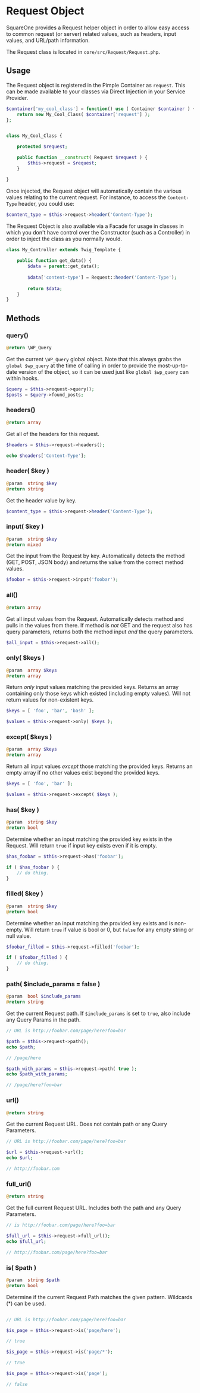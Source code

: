 # Request Object

SquareOne provides a Request helper object in order to allow easy access to common request (or server) related values, such as headers, input values, and URL/path information.

The Request class is located in `core/src/Request/Request.php`.

## Usage

The Request object is registered in the Pimple Container as `request`. This can be made available to your classes via Direct Injection
in your Service Provider.
 

```php
$container['my_cool_class'] = function() use ( Container $container ) {
    return new My_Cool_Class( $container['request'] );
};


class My_Cool_Class {

    protected $request;

    public function __construct( Request $request ) {
        $this->request = $request;
    }

}
```
 
Once injected, the Request object will automatically contain the various values relating to the current request. For instance,
to access the `Content-Type` header, you could use:

```php
$content_type = $this->request->header('Content-Type');
```
 
The Request Object is also available via a Facade for usage in classes in which you don't have control
over the Constructor (such as a Controller) in order to inject the class as you normally would. 

```php
class My_Controller extends Twig_Template {
    
    public function get_data() {
        $data = parent::get_data();
    
        $data['content-type'] = Request::header('Content-Type');
        
        return $data;
    }
}
```

## Methods

### query() 

```php
@return \WP_Query
```

Get the current `\WP_Query` global object. Note that this always grabs the `global $wp_query` at the time of calling in 
order to provide the most-up-to-date version of the object, so it can be used just like `global $wp_query` can within hooks.

```php
$query = $this->request->query();
$posts = $query->found_posts; 
```

### headers() 

```php
@return array
```

Get all of the headers for this request.

```php
$headers = $this->request->headers();

echo $headers['Content-Type'];
```

### header( $key )

```php
@param  string $key
@return string
```

Get the header value by key.

```php
$content_type = $this->request->header('Content-Type');
```

### input( $key )

```php
@param  string $key
@return mixed 
```

Get the input from the Request by key. Automatically detects the method (GET, POST, JSON body) and returns the value from 
the correct method values.

```php
$foobar = $this->request->input('foobar');
```

### all()

```php
@return array
```

Get all input values from the Request. Automatically detects method and pulls in the values from there. If method is _not_ GET
and the request also has query parameters, returns both the method input _and_ the query parameters.

```php
$all_input = $this->request->all();
```

### only( $keys )

```php
@param  array $keys
@return array
```

Return _only_ input values matching the provided keys. Returns an array containing only those keys which existed (including empty values).
Will not return values for non-existent keys.

```php
$keys = [ 'foo', 'bar', 'bash' ];

$values = $this->request->only( $keys );
```

### except( $keys )

```php
@param  array $keys
@return array
```

Return all input values _except_ those matching the provided keys. Returns an empty array if no other values exist beyond 
the provided keys.

```php
$keys = [ 'foo', 'bar' ];

$values = $this->request->except( $keys );
```

### has( $key )

```php
@param  string $key
@return bool
```

Determine whether an input matching the provided key exists in the Request. Will return `true` if input key exists even if it is empty.

```php
$has_foobar = $this->request->has('foobar');

if ( $has_foobar ) {
    // do thing.
}
```

### filled( $key )

```php
@param  string $key
@return bool
```

Determine whether an input matching the provided key exists and is non-empty. Will return `true` if value is bool or 0, but 
`false` for any empty string or null value.

```php
$foobar_filled = $this->request->filled('foobar');

if ( $foobar_filled ) {
    // do thing.
}
```

### path( $include_params = false )

```php
@param  bool $include_params
@return string
```

Get the current Request path. If `$include_params` is set to `true`, also include any Query Params in the path.

```php
// URL is http://foobar.com/page/here?foo=bar

$path = $this->request->path();
echo $path;

// /page/here

$path_with_params = $this->request->path( true );
echo $path_with_params;

// /page/here?foo=bar
```

### url()

```php
@return string
```

Get the current Request URL. Does not contain path or any Query Parameters.

```php
// URL is http://foobar.com/page/here?foo=bar

$url = $this->request->url();
echo $url;

// http://foobar.com
```

### full_url()

```php
@return string
```

Get the full current Request URL. Includes both the path and any Query Parameters.

```php
// is http://foobar.com/page/here?foo=bar

$full_url = $this->request->full_url();
echo $full_url;

// http://foobar.com/page/here?foo=bar
```

### is( $path )

```php
@param  string $path
@return bool
```

Determine if the current Request Path matches the given pattern. Wildcards (*) can be used.

```php

// URL is http://foobar.com/page/here?foo=bar

$is_page = $this->request->is('page/here');

// true

$is_page = $this->request->is('page/*');

// true

$is_page = $this->request->is('page');

// false
```